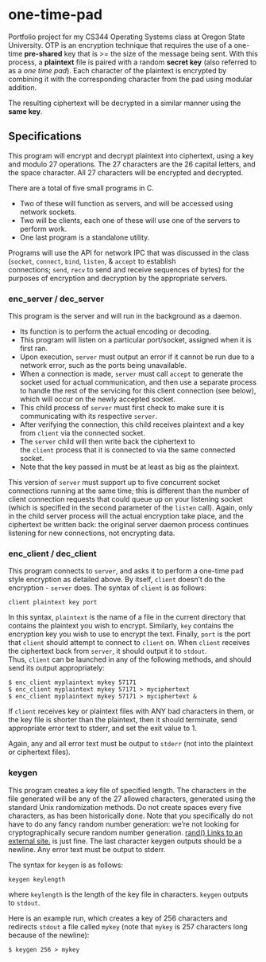 # one-time-pad
Portfolio project for my CS344 Operating Systems class at Oregon State University.
OTP is an encryption technique that requires the use of a one-time **pre-shared** key that is >= the size of the message being sent. With this process, a **plaintext** file is paired with a random **secret key** (also referred to as a *one time pad*). Each character of the plaintext is encrypted by combining it with the corresponding character from the pad using modular addition.

The resulting ciphertext will be decrypted in a similar manner using the **same key**.

## Specifications
This program will encrypt and decrypt plaintext into ciphertext, using a key and modulo 27 operations. The 27 characters are the 26 capital letters, and the space character. All 27 characters will be encrypted and decrypted.

There are a total of five small programs in C. 
* Two of these will function as servers, and will be accessed using network sockets.
* Two will be clients, each one of these will use one of the servers to perform work.
* One last program is a standalone utility.

Programs will use the API for network IPC that was discussed in the class (`socket`, `connect`, `bind`, `listen`, & `accept` to establish connections; `send`, `recv` to send and receive sequences of bytes) for the purposes of encryption and decryption by the appropriate servers.

### enc_server / dec_server
This program is the server and will run in the background as a daemon.

- Its function is to perform the actual encoding or decoding.
- This program will listen on a particular port/socket, assigned when it is first ran.
- Upon execution, `server` must output an error if it cannot be run due to a network error, such as the ports being unavailable.
- When a connection is made, `server` must call `accept` to generate the socket used for actual communication, and then use a separate process to handle the rest of the servicing for this client connection (see below), which will occur on the newly accepted socket.
- This child process of `server` must first check to make sure it is communicating with its respective `server`.
- After verifying the connection, this child receives plaintext and a key from `client` via the connected socket.
- The `server` child will then write back the ciphertext to the `client` process that it is connected to via the same connected socket.
- Note that the key passed in must be at least as big as the plaintext.

This version of `server` must support up to five concurrent socket connections running at the same time; this is different than the number of client connection requests that could queue up on your listening socket (which is specified in the second parameter of the `listen` call). Again, only in the child server process will the actual encryption take place, and the ciphertext be written back: the original server daemon process continues listening for new connections, not encrypting data.

### enc_client / dec_client
This program connects to `server`, and asks it to perform a one-time pad style encryption as detailed above. By itself, `client` doesn’t do the encryption - `server` does. The syntax of `client` is as follows:

```
client plaintext key port
```

In this syntax, `plaintext` is the name of a file in the current directory that contains the plaintext you wish to encrypt. Similarly, `key` contains the encryption key you wish to use to encrypt the text. Finally, `port` is the port that `client` should attempt to connect to `client` on. When `client` receives the ciphertext back from `server`, it should output it to `stdout`. Thus, `client` can be launched in any of the following methods, and should send its output appropriately:

```
$ enc_client myplaintext mykey 57171
$ enc_client myplaintext mykey 57171 > myciphertext
$ enc_client myplaintext mykey 57171 > myciphertext &

```

If `client` receives key or plaintext files with ANY bad characters in them, or the key file is shorter than the plaintext, then it should terminate, send appropriate error text to stderr, and set the exit value to 1.

Again, any and all error text must be output to `stderr` (not into the plaintext or ciphertext files).

### keygen
This program creates a key file of specified length. The characters in the file generated will be any of the 27 allowed characters, generated using the standard Unix randomization methods. Do not create spaces every five characters, as has been historically done. Note that you specifically do not have to do any fancy random number generation: we’re not looking for cryptographically secure random number generation. [rand() Links to an external site.](https://man7.org/linux/man-pages/man3/rand.3.html) is just fine. The last character keygen outputs should be a newline. Any error text must be output to stderr.

The syntax for `keygen` is as follows:

```
keygen keylength
```

where `keylength` is the length of the key file in characters. `keygen` outputs to `stdout`.

Here is an example run, which creates a key of 256 characters and redirects `stdout` a file called `mykey` (note that `mykey` is 257 characters long because of the newline):

```
$ keygen 256 > mykey
```
